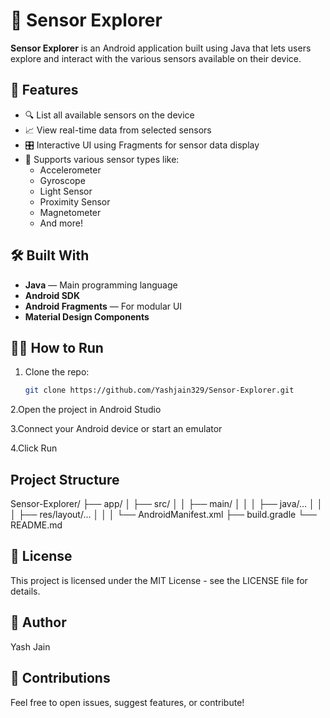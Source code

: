 # 📱 Sensor Explorer

**Sensor Explorer** is an Android application built using Java that lets users explore and interact with the various sensors available on their device.

## 🚀 Features
- 🔍 List all available sensors on the device
- 📈 View real-time data from selected sensors
- 🎛️ Interactive UI using Fragments for sensor data display
- 🧭 Supports various sensor types like:
  - Accelerometer
  - Gyroscope
  - Light Sensor
  - Proximity Sensor
  - Magnetometer
  - And more!


## 🛠️ Built With

- **Java** — Main programming language
- **Android SDK**
- **Android Fragments** — For modular UI
- **Material Design Components**

## 🧑‍💻 How to Run

1. Clone the repo:
   ```bash
   git clone https://github.com/Yashjain329/Sensor-Explorer.git
   
2.Open the project in Android Studio

3.Connect your Android device or start an emulator

4.Click Run

## Project Structure
Sensor-Explorer/
├── app/
│   ├── src/
│   │   ├── main/
│   │   │   ├── java/...
│   │   │   ├── res/layout/...
│   │   │   └── AndroidManifest.xml
├── build.gradle
└── README.md

## 📄 License
This project is licensed under the MIT License - see the LICENSE file for details.

## 👤 Author
Yash Jain

## 🙌 Contributions
Feel free to open issues, suggest features, or contribute!




